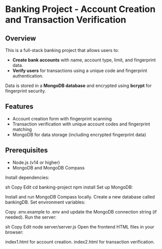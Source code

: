 # Banking Project - Account Creation and Transaction Verification

## Overview

This is a full-stack banking project that allows users to:
- **Create bank accounts** with name, account type, limit, and fingerprint data.
- **Verify users** for transactions using a unique code and fingerprint authentication.

Data is stored in a **MongoDB database** and encrypted using **bcrypt** for fingerprint security.

## Features
- Account creation form with fingerprint scanning
- Transaction verification with unique account codes and fingerprint matching
- MongoDB for data storage (including encrypted fingerprint data)

## Prerequisites

- Node.js (v14 or higher)
- MongoDB and MongoDB Compass


Install dependencies:

sh
Copy
Edit
cd banking-project
npm install
Set up MongoDB:

Install and run MongoDB Compass locally.
Create a new database called bankingDB.
Set environment variables:

Copy .env.example to .env and update the MongoDB connection string (if needed).
Run the server:

sh
Copy
Edit
node server/server.js
Open the frontend HTML files in your browser:

index1.html for account creation.
index2.html for transaction verification.